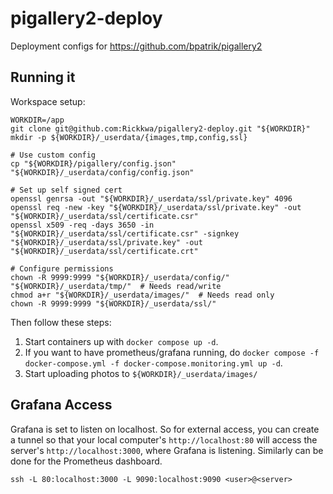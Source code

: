 # pigallery2-deploy
Deployment configs for https://github.com/bpatrik/pigallery2


## Running it

Workspace setup:

```shell
WORKDIR=/app
git clone git@github.com:Rickkwa/pigallery2-deploy.git "${WORKDIR}"
mkdir -p ${WORKDIR}/_userdata/{images,tmp,config,ssl}

# Use custom config
cp "${WORKDIR}/pigallery/config.json" "${WORKDIR}/_userdata/config/config.json"

# Set up self signed cert
openssl genrsa -out "${WORKDIR}/_userdata/ssl/private.key" 4096
openssl req -new -key "${WORKDIR}/_userdata/ssl/private.key" -out "${WORKDIR}/_userdata/ssl/certificate.csr"
openssl x509 -req -days 3650 -in "${WORKDIR}/_userdata/ssl/certificate.csr" -signkey "${WORKDIR}/_userdata/ssl/private.key" -out "${WORKDIR}/_userdata/ssl/certificate.crt"

# Configure permissions
chown -R 9999:9999 "${WORKDIR}/_userdata/config/" "${WORKDIR}/_userdata/tmp/"  # Needs read/write
chmod a+r "${WORKDIR}/_userdata/images/"  # Needs read only
chown -R 9999:9999 "${WORKDIR}/_userdata/ssl/"
```

Then follow these steps:

1. Start containers up with `docker compose up -d`.
1. If you want to have prometheus/grafana running, do `docker compose -f docker-compose.yml -f docker-compose.monitoring.yml up -d`.
1. Start uploading photos to `${WORKDIR}/_userdata/images/`

## Grafana Access

Grafana is set to listen on localhost. So for external access, you can create a tunnel so that your local computer's `http://localhost:80` will access the server's `http://localhost:3000`, where Grafana is listening.
Similarly can be done for the Prometheus dashboard.

```shell
ssh -L 80:localhost:3000 -L 9090:localhost:9090 <user>@<server>
```
